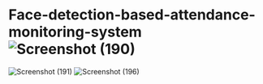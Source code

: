 # Face-detection-based-attendance-monitoring-system![Screenshot (190)](https://github.com/OJAS2003/Face-detection-based-attendance-monitoring-system/assets/93365435/bc762128-2823-4126-9f09-dc9d9065f5ab)
![Screenshot (191)](https://github.com/OJAS2003/Face-detection-based-attendance-monitoring-system/assets/93365435/9343e1c4-f809-432f-948b-7f4ac72b19d2)
![Screenshot (196)](https://github.com/OJAS2003/Face-detection-based-attendance-monitoring-system/assets/93365435/902f017e-a31e-4497-a05e-6e57164a8036)
